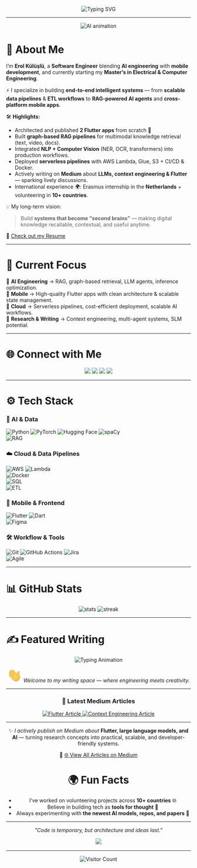 <!-- Animated Typing Intro -->
<p align="center">
  <img src="https://readme-typing-svg.herokuapp.com?font=Fira+Code&pause=1000&center=true&vCenter=true&width=600&lines=👋+Hey!+I'm+Erol+Külüşlü;AI+%2B+Mobile+Engineer;Master's+Student+in+ECE;Always+Building+%26+Always+Learning" alt="Typing SVG" />
</p>

---

<p align="center">
  <img src="https://media.giphy.com/media/ZVik7pBtu9dNS/giphy.gif" width="500" alt="AI animation"/>
</p>

# 🌌 About Me  

I’m **Erol Külüşlü**, a **Software Engineer** blending **AI engineering** with **mobile development**, and currently starting my **Master’s in Electrical & Computer Engineering**.  

⚡ I specialize in building **end-to-end intelligent systems** — from **scalable data pipelines** & **ETL workflows** to **RAG-powered AI agents** and **cross-platform mobile apps**.  

🛠️ **Highlights:**  
- Architected and published **2 Flutter apps** from scratch 🚀  
- Built **graph-based RAG pipelines** for multimodal knowledge retrieval (text, video, docs).  
- Integrated **NLP + Computer Vision** (NER, OCR, transformers) into production workflows.  
- Deployed **serverless pipelines** with AWS Lambda, Glue, S3 + CI/CD & Docker.  
- Actively writing on **Medium** about **LLMs, context engineering & Flutter** — sparking lively discussions.  
- International experience 🌍: Erasmus internship in the **Netherlands** + volunteering in **10+ countries**.  

💡 My long-term vision:  
> Build **systems that become “second brains”** — making digital knowledge recallable, contextual, and useful anytime.  

📄 [Check out my Resume](https://github.com/user-attachments/files/22085015/Erol-kuluslu-resume.pdf)  

---

# 🧩 Current Focus  

🔹 **AI Engineering** → RAG, graph-based retrieval, LLM agents, inference optimization.  
🔹 **Mobile** → High-quality Flutter apps with clean architecture & scalable state management.  
🔹 **Cloud** → Serverless pipelines, cost-efficient deployment, scalable AI workflows.  
🔹 **Research & Writing** → Context engineering, multi-agent systems, SLM potential.  

---

# 🌐 Connect with Me  

<p align="center">
  <a href="https://www.linkedin.com/in/erolkuluslu/"><img src="https://skillicons.dev/icons?i=linkedin" width="48"/></a>
  <a href="https://medium.com/@erolkuluslusoftware"><img src="https://img.icons8.com/ios-filled/50/000000/medium-logo.png" width="48"/></a>
  <a href="mailto:erolkuluslusoftware@gmail.com"><img src="https://skillicons.dev/icons?i=gmail" width="48"/></a>
  <a href="https://github.com/erolkuluslu"><img src="https://skillicons.dev/icons?i=github" width="48"/></a>
</p>

---

# ⚙️ Tech Stack  

### 🤖 AI & Data  
![Python](https://img.shields.io/badge/Python-3776AB?logo=python&logoColor=white) 
![PyTorch](https://img.shields.io/badge/PyTorch-EE4C2C?logo=pytorch&logoColor=white) 
![Hugging Face](https://img.shields.io/badge/HuggingFace-FCC624?logo=huggingface&logoColor=black) 
![spaCy](https://img.shields.io/badge/spaCy-09A3D5?logo=spacy&logoColor=white)  
![RAG](https://img.shields.io/badge/RAG-Graph%20Based-blue?style=flat-square&logo=knowledgebase) 

### ☁️ Cloud & Data Pipelines  
![AWS](https://img.shields.io/badge/AWS-FF9900?logo=amazon-aws&logoColor=white) 
![Lambda](https://img.shields.io/badge/AWS%20Lambda-F29111?logo=awslambda&logoColor=white)  
![Docker](https://img.shields.io/badge/Docker-2496ED?logo=docker&logoColor=white)  
![SQL](https://img.shields.io/badge/SQL-4479A1?logo=postgresql&logoColor=white)  
![ETL](https://img.shields.io/badge/ETL-Pipelines-purple?style=flat-square)  

### 📱 Mobile & Frontend  
![Flutter](https://img.shields.io/badge/Flutter-02569B?logo=flutter&logoColor=white) 
![Dart](https://img.shields.io/badge/Dart-0175C2?logo=dart&logoColor=white)  
![Figma](https://img.shields.io/badge/Figma-F24E1E?logo=figma&logoColor=white)  

### 🛠 Workflow & Tools  
![Git](https://img.shields.io/badge/Git-F05032?logo=git&logoColor=white) 
![GitHub Actions](https://img.shields.io/badge/CI%2FCD-000000?logo=githubactions&logoColor=white) 
![Jira](https://img.shields.io/badge/Jira-0052CC?logo=jira&logoColor=white)  
![Agile](https://img.shields.io/badge/Agile-Scrum-0A66C2)  

---

# 📊 GitHub Stats  

<p align="center">
  <img src="https://github-readme-stats.vercel.app/api?username=erolkuluslu&show_icons=true&theme=radical" alt="stats" height="180"/>
  <img src="https://github-readme-streak-stats.herokuapp.com/?user=erolkuluslu&theme=radical" alt="streak" height="180"/>
</p>

---

# ✍️ Featured Writing  

<p align="center">
  <img src="https://readme-typing-svg.herokuapp.com?font=Fira+Code&size=24&pause=1200&color=36BCF7&center=true&vCenter=true&width=800&lines=📚+I+write+about+AI%2C+Flutter%;✨+Exploring+LLMs%2C+RAG%2C+and+Scalable+App+Design;🚀+Turning+Ideas+Into+Working+Systems" alt="Typing Animation" />
</p>

<div align="center">

<img src="https://raw.githubusercontent.com/ABSphreak/ABSphreak/master/gifs/Hi.gif" width="40px">  
<i>Welcome to my writing space — where engineering meets creativity.</i>  

---

### 📖 Latest Medium Articles  

<a href="https://medium.com/@erolkuluslusoftware/the-best-flutter-app-architecture-exists-does-it-🤔-6a8f765d5632" target="_blank">
  <img src="https://img.shields.io/badge/The%20Best%20Flutter%20App%20Architecture%20Exists%20(Does%20it%3F🤔)-%2302569B?style=for-the-badge&logo=flutter&logoColor=white" alt="Flutter Article"/>
</a>  

<a href="https://medium.com/@erolkuluslusoftware/context-engineering-the-new-paradigm-every-developer-should-know-4e87e4d028b9" target="_blank">
  <img src="https://img.shields.io/badge/Context%20Engineering%3A%20The%20New%20Paradigm%20Every%20Developer%20Should%20Know-%23FFD700?style=for-the-badge&logo=readme&logoColor=black" alt="Context Engineering Article"/>
</a>  

---

✨ *I actively publish on Medium about* **Flutter, large language models, and AI** — turning research concepts into practical, scalable, and developer-friendly systems.  

🔗 [🌐 View All Articles on Medium](https://medium.com/@erolkuluslusoftware)  


# 🌍 Fun Facts  
- I’ve worked on volunteering projects across **10+ countries** 🌐  
- Believe in building tech as **tools for thought** 🧠  
- Always experimenting with **the newest AI models, repos, and papers** 📄  

---

<p align="center"> 
  <i>"Code is temporary, but architecture and ideas last."</i>  
</p>

<p align="center">
  <img src="https://quotes-github-readme.vercel.app/api?type=horizontal&theme=radical"/>
</p>

---

<p align="center">
  <img src="https://visitcount.itsvg.in/api?id=erolkuluslu&icon=0&color=6" alt="Visitor Count"/>
</p>
